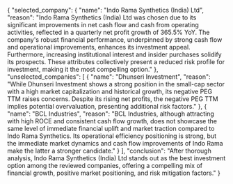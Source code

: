 {
  "selected_company": {
    "name": "Indo Rama Synthetics (India) Ltd",
    "reason": "Indo Rama Synthetics (India) Ltd was chosen due to its significant improvements in net cash flow and cash from operating activities, reflected in a quarterly net profit growth of 365.5% YoY. The company's robust financial performance, underpinned by strong cash flow and operational improvements, enhances its investment appeal. Furthermore, increasing institutional interest and insider purchases solidify its prospects. These attributes collectively present a reduced risk profile for investment, making it the most compelling option."
  },
  "unselected_companies": [
    {
      "name": "Dhunseri Investment",
      "reason": "While Dhunseri Investment shows a strong position in the small-cap sector with a high market capitalization and historical growth, its negative PEG TTM raises concerns. Despite its rising net profits, the negative PEG TTM implies potential overvaluation, presenting additional risk factors."
    },
    {
      "name": "BCL Industries",
      "reason": "BCL Industries, although attracting with high ROCE and consistent cash flow growth, does not showcase the same level of immediate financial uplift and market traction compared to Indo Rama Synthetics. Its operational efficiency positioning is strong, but the immediate market dynamics and cash flow improvements of Indo Rama make the latter a stronger candidate."
    }
  ],
  "conclusion": "After thorough analysis, Indo Rama Synthetics (India) Ltd stands out as the best investment option among the reviewed companies, offering a compelling mix of financial growth, positive market positioning, and risk mitigation factors."
}